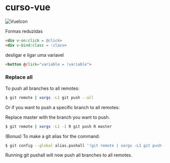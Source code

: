 # curso-vue 
![VueIcon](https://www.clientresourcesinc.com/wp-content/uploads/2018/06/vuejs_logo.png)

Formas reduzidas
```html
<div v-on:click = @click>
<div v-bind:class = :class>
```

desligar e ligar uma variavel
```html
<button @click="variable = !variable">
```

### Replace all
To push all branches to all remotes:

```sh
$ git remote | xargs -L1 git push --all
```

Or if you want to push a specific branch to all remotes:

Replace master with the branch you want to push.

```sh
$ git remote | xargs -L1 -I R git push R master
```

(Bonus) To make a git alias for the command:

```sh
$ git config --global alias.pushall '!git remote | xargs -L1 git push --all'
```

Running git pushall will now push all branches to all remotes.
